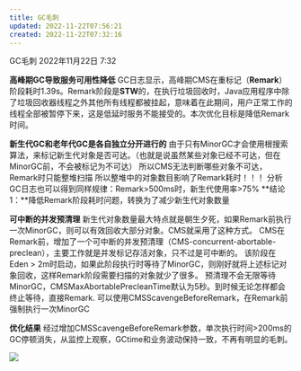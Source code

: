 ```yaml
---
title: GC毛刺
updated: 2022-11-22T07:56:21
created: 2022-11-22T07:32:16
---
```


GC毛刺
2022年11月22日
7:32

**高峰期GC导致服务可用性降低**
GC日志显示，高峰期CMS在重标记（**Remark**）阶段耗时1.39s。Remark阶段是**STW**的，在执行垃圾回收时，Java应用程序中除了垃圾回收器线程之外其他所有线程都被挂起，意味着在此期间，用户正常工作的线程全部被暂停下来，这是低延时服务不能接受的。本次优化目标是降低Remark时间。

**新生代GC和老年代GC是各自独立分开进行的**
由于只有MinorGC才会使用根搜索算法，来标记新生代对象是否可达。（也就是说虽然某些对象已经不可达，但在MinorGC前，不会被标记为不可达）
所以CMS无法判断哪些对象不可达，Remark时只能整堆扫描
所以整堆中的对象数目影响了Remark耗时！！！
分析GC日志也可以得到同样规律：Remark\>500ms时，新生代使用率\>75%
**结论1：**降低Remark阶段耗时问题，转换为了减少新生代对象数量

**可中断的并发预清理**
新生代对象数量最大特点就是朝生夕死，如果Remark前执行一次MinorGC，则可以有效回收大部分对象。CMS就采用了这种方式。
CMS在Remark前，增加了一个可中断的并发预清理（CMS-concurrent-abortable-preclean），主要工作就是并发标记存活对象，只不过是可中断的。
该阶段在Eden \> 2m时启动，如果此阶段执行时等待了MinorGC，则刚好就将上述标记对象回收，这样Remark阶段需要扫描的对象就少了很多。
预清理不会无限等待MinorGC，CMSMaxAbortablePrecleanTime默认为5秒。到时候无论怎样都会终止等待，直接Remark.
可以使用CMSScavengeBeforeRemark，在Remark前强制执行一次MinorGC

**优化结果**
经过增加CMSScavengeBeforeRemark参数，单次执行时间\>200ms的GC停顿消失，从监控上观察，GCtime和业务波动保持一致，不再有明显的毛刺。

![](C:\Users\82609\AppData\Local\Temp\Java\pandoc/media/image1.png)
